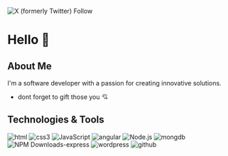 ![X (formerly Twitter) Follow](https://img.shields.io/twitter/follow/:mosta2030)






# Hello 👋



## About Me
I'm a software developer with a passion for creating innovative solutions. 


-  dont forget to gift those you 💘


## Technologies & Tools

![html](https://img.shields.io/badge/-html5-black?style=flat&logo=html5)
![css3](https://img.shields.io/badge/-css3-blue?style=flat&logo=css3)
![JavaScript](https://img.shields.io/badge/-JavaScript-black?style=flat-square&logo=javascript)
![angular](https://img.shields.io/badge/-angular-black?style=flat-square&logo=angular)
![Node.js](https://img.shields.io/badge/-Node.js-black?style=flat-square&logo=node.js)
![mongdb](https://img.shields.io/badge/-mongodb-black?style=flat-square&logo=mongodb)
![NPM Downloads-express](https://img.shields.io/npm/dw/express?style=flat&logo=express&logoColor=white)
![wordpress](https://img.shields.io/badge/-wordpress-black?style=flat-square&logo=wordpress)
![github](https://img.shields.io/badge/-github-black?style=flat-square&logo=github)






